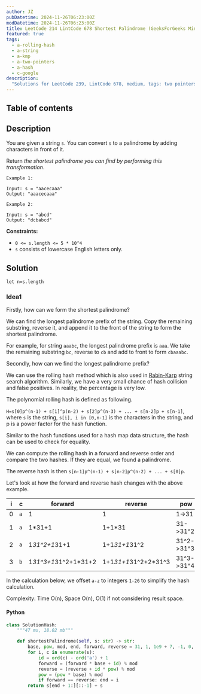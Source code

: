 ```yaml
---
author: JZ
pubDatetime: 2024-11-26T06:23:00Z
modDatetime: 2024-11-26T06:23:00Z
title: LeetCode 214 LintCode 678 Shortest Palindrome (GeeksForGeeks Minimum Insertion to Form Shortest Palindrome)
featured: true
tags:
  - a-rolling-hash
  - a-string
  - a-kmp
  - a-two-pointers
  - a-hash
  - c-google
description:
  "Solutions for LeetCode 239, LintCode 678, medium, tags: two pointers, string, kmp, rabin-karp, rolling hash."
---
```


## Table of contents

## Description

You are given a string `s`. You can convert `s` to a palindrome by adding characters in front of it.

Return _the shortest palindrome you can find by performing this transformation_.

```
Example 1:

Input: s = "aacecaaa"
Output: "aaacecaaa"

Example 2:

Input: s = "abcd"
Output: "dcbabcd"
```

**Constraints:**

-   `0 <= s.length <= 5 * 10^4`
-   `s` consists of lowercase English letters only.

## Solution

`let n=s.length`

### Idea1

Firstly, how can we form the shortest palindrome?

We can find the longest palindrome prefix of the string. Copy the remaining substring, reverse it, and append it to the front of the string to form the shortest palindrome.

For example, for string `aaabc`, the longest palindrome prefix is `aaa`. We take the remaining substring `bc`, reverse to `cb` and add to front to form `cbaaabc`.

Secondly, how can we find the longest palindrome prefix?

We can use the rolling hash method which is also used in [Rabin-Karp](https://en.wikipedia.org/wiki/Rabin%E2%80%93Karp_algorithm) string search algorithm. Similarly, we have a very small chance of hash collision and false positives. In reality, the percentage is very low.

The polynomial rolling hash is defined as following.

`H=s[0]p^(n-1) + s[1]^p(n-2) + s[2]p^(n-3) + ... + s[n-2]p + s[n-1]`, where `s` is the string, `s[i], i in [0,n-1]` is the characters in the string, and p is a power factor for the hash function.

Similar to the hash functions used for a hash map data structure, the hash can be used to check for equality.

We can compute the rolling hash in a forward and reverse order and compare the two hashes. If they are equal, we found a palindrome.

The reverse hash is then `s[n-1]p^(n-1) + s[n-2]p^(n-2) + ... + s[0]p`.

Let's look at how the forward and reverse hash changes with the above example.

| i | c   | forward              | reverse              | pow        | note     |
|---|-----|----------------------|----------------------|------------|----------|
| 0 | `a` | 1                    | 1                    | 1->31      | match    |
| 1 | `a` | 1*31+1               | 1+1*31               | 31->31^2   | match    |
| 2 | `a` | 1*31^2+1*31+1        | 1+1*31+1*31^2        | 31^2->31^3 | match    |
| 3 | `b` | 1*31^3+1*31^2+1*31+2 | 1+1*31+1*31^2+2*31^3 | 31^3->31^4 | no match |


In the calculation below, we offset `a-z` to integers `1-26` to simplify the hash calculation.

Complexity: Time O(n), Space O(n), O(1) if not considering result space.

#### Python

```python
class SolutionHash:
    """47 ms, 18.02 mb"""

    def shortestPalindrome(self, s: str) -> str:
        base, pow, mod, end, forward, reverse = 31, 1, 1e9 + 7, -1, 0, 0
        for i, c in enumerate(s):
            id = ord(c) - ord('a') + 1
            forward = (forward * base + id) % mod
            reverse = (reverse + id * pow) % mod
            pow = (pow * base) % mod
            if forward == reverse: end = i
        return s[end + 1:][::-1] + s
```
